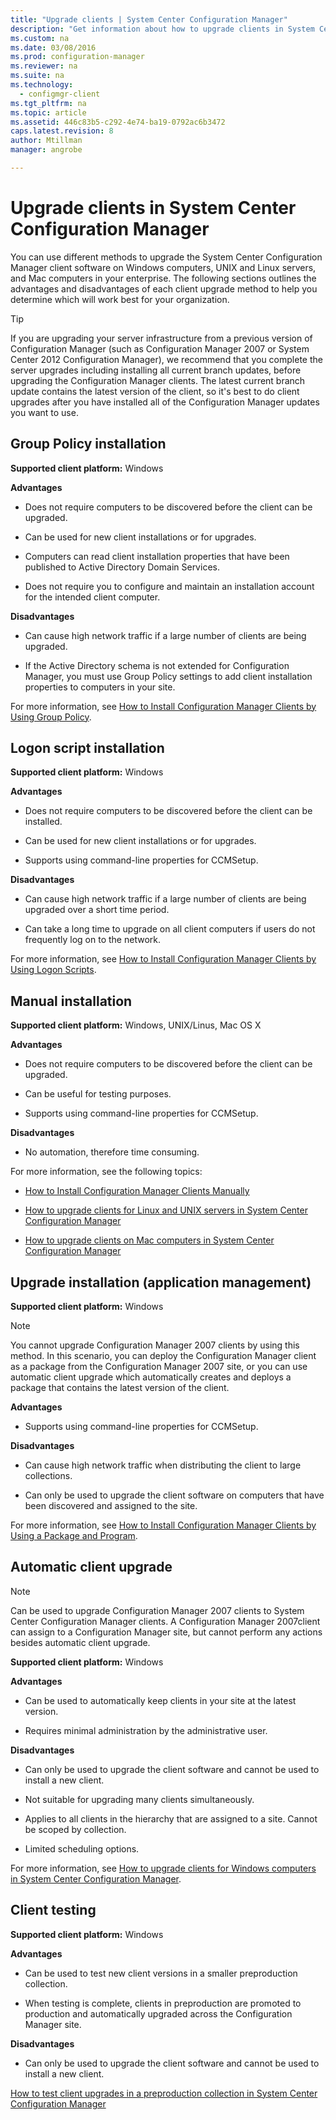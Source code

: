 ```yaml
---
title: "Upgrade clients | System Center Configuration Manager"
description: "Get information about how to upgrade clients in System Center Configuration Manager."
ms.custom: na
ms.date: 03/08/2016
ms.prod: configuration-manager
ms.reviewer: na
ms.suite: na
ms.technology:
  - configmgr-client
ms.tgt_pltfrm: na
ms.topic: article
ms.assetid: 446c83b5-c292-4e74-ba19-0792ac6b3472
caps.latest.revision: 8
author: Mtillmanmanager: angrobe

---
```

# Upgrade clients in System Center Configuration Manager
You can use different methods to upgrade the System Center Configuration Manager client software on Windows computers, UNIX and Linux servers, and Mac computers in your enterprise. The following sections outlines the advantages and disadvantages of each client upgrade method to help you determine which will work best for your organization.  

> [!TIP]  
>  If you are upgrading your server infrastructure from a previous version of Configuration Manager \(such as Configuration Manager 2007 or System Center 2012 Configuration Manager\), we recommend that you complete the server upgrades including installing all current branch updates, before upgrading the Configuration Manager clients.   The latest current branch update contains the latest version of the client, so it's best to do client upgrades after you have installed all of the Configuration Manager updates you want to use.  

## Group Policy installation  
 **Supported client platform:** Windows  

 **Advantages**  

-   Does not require computers to be discovered before the client can be upgraded.  

-   Can be used for new client installations or for upgrades.  

-   Computers can read client installation properties that have been published to Active Directory Domain Services.  

-   Does not require you to configure and maintain an installation account for the intended client computer.  

 **Disadvantages**  

-   Can cause high network traffic if a large number of clients are being upgraded.  

-   If the Active Directory schema is not extended for Configuration Manager, you must use Group Policy settings to add client installation properties to computers in your site.  

 For more information, see [How to Install Configuration Manager Clients by Using Group Policy](../../../../core/clients/deploy/deploy-clients-to-windows-computers.md#BKMK_ClientGP).  

## Logon script installation  
 **Supported client platform:** Windows  

 **Advantages**  

-   Does not require computers to be discovered before the client can be installed.  

-   Can be used for new client installations or for upgrades.  

-   Supports using command-line properties for CCMSetup.  

 **Disadvantages**  

-   Can cause high network traffic if a large number of clients are being upgraded over a short time period.  

-   Can take a long time to upgrade on all client computers if users do not frequently log on to the network.  

 For more information, see [How to Install Configuration Manager Clients by Using Logon Scripts](../../../../core/clients/deploy/deploy-clients-to-windows-computers.md#BKMK_ClientLogonScript).  

## Manual installation  
 **Supported client platform:** Windows, UNIX/Linus, Mac OS X  

 **Advantages**  

-   Does not require computers to be discovered before the client can be upgraded.  

-   Can be useful for testing purposes.  

-   Supports using command-line properties for CCMSetup.  

 **Disadvantages**  

-   No automation, therefore time consuming.  

 For more information, see the following topics:  

-   [How to Install Configuration Manager Clients Manually](../../../../core/clients/deploy/deploy-clients-to-windows-computers.md#BKMK_Manual)  

-   [How to upgrade clients for Linux and UNIX servers in System Center Configuration Manager](../../../../core/clients/manage/upgrade/upgrade-clients-for-linux-and-unix-servers.md)  

-   [How to upgrade clients on Mac computers in System Center Configuration Manager](../../../../core/clients/manage/upgrade/upgrade-clients-on-mac-computers.md)  

## Upgrade installation (application management)  
 **Supported client platform:** Windows  

> [!NOTE]  
>  You cannot upgrade Configuration Manager 2007 clients by using this method. In this scenario, you can deploy the Configuration Manager client as a package from the Configuration Manager 2007 site, or you can use automatic client upgrade which automatically creates and deploys a package that contains the latest version of the client.  

 **Advantages**  

-   Supports using command-line properties for CCMSetup.  

 **Disadvantages**  

-   Can cause high network traffic when distributing the client to large collections.  

-   Can only be used to upgrade the client software on computers that have been discovered and assigned to the site.  

 For more information, see [How to Install Configuration Manager Clients by Using a Package and Program](../../../../core/clients/deploy/deploy-clients-to-windows-computers.md#BKMK_ClientApp).  

## Automatic client upgrade  

> [!NOTE]  
>  Can be used to upgrade Configuration Manager 2007 clients to System Center Configuration Manager clients. A Configuration Manager 2007client can assign to a Configuration Manager site, but cannot perform any actions besides automatic client upgrade.  

 **Supported client platform:** Windows  

 **Advantages**  

-   Can be used to automatically keep clients in your site at the latest version.  

-   Requires minimal administration by the administrative user.  

 **Disadvantages**  

-   Can only be used to upgrade the client software and cannot be used to install a new client.  

-   Not suitable for upgrading many clients simultaneously.  

-   Applies to all clients in the hierarchy that are assigned to a site. Cannot be scoped by collection.  

-   Limited scheduling options.  

 For more information, see [How to upgrade clients for Windows computers in System Center Configuration Manager](../../../../core/clients/manage/upgrade/upgrade-clients-for-windows-computers.md).  

## Client testing  
 **Supported client platform:** Windows  

 **Advantages**  

-   Can be used to test new client versions in a smaller preproduction collection.  

-   When testing is complete, clients in preproduction are promoted to production and automatically upgraded across the Configuration Manager site.  

 **Disadvantages**  

-   Can only be used to upgrade the client software and cannot be used to install a new client.  

 [How to test client upgrades in a preproduction collection in System Center Configuration Manager](../../../../core/clients/manage/upgrade/test-client-upgrades.md)  
